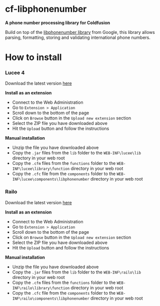 # cf-libphonenumber

__A phone number processing library for Coldfusion__

Build on top of the [libphonenumber library](https://github.com/googlei18n/libphonenumber) from Google, this library allows parsing, formatting, storing and validating international phone numbers.

# How to install

### Lucee 4

Download the latest version [here](https://github.com/jbvanzuylen/cf-libphonenumber/releases/download/v0.5.0/cf-libphonenumber-lucee4-ext.zip)

__Install as an extension__

* Connect to the Web Administration
* Go to `Extension > Application`
* Scroll down to the bottom of the page
* Click on `Browse` button in the `Upload new extension` section
* Select the ZIP file you have downloaded above
* Hit the `Upload` button and follow the instructions

__Manual installation__

* Unzip the file you have downloaded above
* Copy the `.jar` files from the `lib` folder to the `WEB-INF\lucee\lib` directory in your web root
* Copy the `.cfm` files from the `functions` folder to the `WEB-INF\lucee\library\function` directory in your web root
* Copy the `.cfc` file from the `components` folder to the `WEB-INF\lucee\components\libphonenumber` directory in your web root

### Railo

Download the latest version [here](https://github.com/jbvanzuylen/cf-libphonenumber/releases/download/v0.5.0/cf-libphonenumber-railo-ext.zip)

__Install as an extension__

* Connect to the Web Administration
* Go to `Extension > Application`
* Scroll down to the bottom of the page
* Click on `Browse` button in the `Upload new extension` section
* Select the ZIP file you have downloaded above
* Hit the `Upload` button and follow the instructions

__Manual installation__

* Unzip the file you have downloaded above
* Copy the `.jar` files from the `lib` folder to the `WEB-INF\railo\lib` directory in your web root
* Copy the `.cfm` files from the `functions` folder to the `WEB-INF\railo\library\function` directory in your web root
* Copy the `.cfc` file from the `components` folder to the `WEB-INF\railo\components\libphonenumber` directory in your web root
